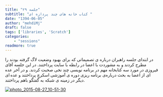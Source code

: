 ```yaml
---
title: "جلسه ۲۹"
subtitle: "کتاب خانه های چند پردازه ای "
date: "1394-06-05"
author: "mehdiMj"
draft: false
tags: ['libraries', 'Scratch']
categories:
    - "sessions"
readmore: true
---
```

در ابتدای جلسه راهبران درباره ی تصمیماتی که برای بهبود وضعیت لاگ گرفته بودند را مطرح کردند و به مشوردت با اعضا در رابطه با سایت پرداختند. در این جلسه آقای فیروزی در مورد سه کتابخانه مهم در برنامه نویسی چند نخی صحبت کردند. و در آخر عده ای از اعضا به بحث درباره‌ی برنامه ریزی دوره ی آموزشی اسکرچ پرداختند و عده ای دیگر در زمینه ی شبکه به گفتگو باهم پرداختند.

[![photo_2015-08-27_10-51-30](../../img/8b27b492-fdbb-11e6-86dd-a088b4d860141488289261.672601.jpg)](../../img/8b27b492-fdbb-11e6-86dd-a088b4d860141488289261.672601.jpg)
